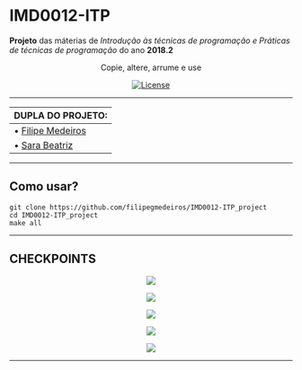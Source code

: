 # IMD0012-ITP
**Projeto** das máterias de *Introdução às técnicas de programação  e Práticas de técnicas de programação*  do ano **2018.2**       

<p align="center">
Copie, altere, arrume e use
</p>

<p align="center">
    <a href="https://github.com/filipegmedeiros/IMD0012-ITP_project/blob/master/LICENSE">
        <img src="https://img.shields.io/github/license/filipegmedeiros/IMD0012-ITP_project.svg?longCache=true&style=for-the-badge"
             alt="License" /></a>
</p>


-----------------------------------------------------------------------------------------------------------------------------

| **DUPLA DO PROJETO:**                                            | 
| ---------------------------------------------------------------- |
|  • [Filipe Medeiros](https://github.com/filipegmedeiros)          |
| • [Sara Beatriz](https://github.com/sarabms)                     |     

-----------------------------------------------------------------------------------------------------------------------------


 ## Como usar?
```
git clone https://github.com/filipegmedeiros/IMD0012-ITP_project
cd IMD0012-ITP_project
make all
```

 
-----------------------------------------------------------------------------------------------------------------------------

## CHECKPOINTS


<p align="center">
    <a href="https://github.com/sarabms/database_manager/releases/tag/v0.1">
        <img src="https://img.shields.io/badge/CHECKPOINT%2001-Done-brightgreen.svg?longCache=true&style=for-the-badge" /></a>
</p>


<p align="center">
    <a href="https://github.com/filipegmedeiros/IMD0012-ITP_project/releases/tag/Checkpoint02">
        <img src="https://img.shields.io/badge/Checkpoint%2002-Waiting-lightgrey.svg?longCache=true&style=for-the-badge" /></a>
</p>
<p align="center">
    <a href="https://github.com/filipegmedeiros/IMD0012-ITP_project/releases/tag/Checkpoint03">
        <img src="https://img.shields.io/badge/Checkpoint%2003-Waiting-lightgrey.svg?longCache=true&style=for-the-badge" /></a>
</p>
<p align="center">
    <a href="https://github.com/filipegmedeiros/IMD0012-ITP_project/releases/tag/Checkpoint04">
        <img src="https://img.shields.io/badge/Checkpoint%2004-Waiting-lightgrey.svg?longCache=true&style=for-the-badge" /></a>
</p>
<p align="center">
    <a href="https://github.com/filipegmedeiros/IMD0012-ITP_project/releases/tag/Checkpoint05">
        <img src="https://img.shields.io/badge/Checkpoint%2005-Waiting-lightgrey.svg?longCache=true&style=for-the-badge" /></a>
</p>


-----------------------------------------------------------------------------------------------------------------------------
 
 


